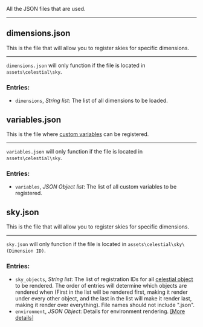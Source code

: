 All the JSON files that are used.

***

## dimensions.json

This is the file that will allow you to register skies for specific dimensions.

***

`dimensions.json` will only function if the file is located in `assets\celestial\sky`.

### Entries:
- `dimensions`, _String list_: The list of all dimensions to be loaded.

## variables.json

This is the file where [custom variables](https://github.com/fishcute/Celestial/wiki/Custom-Variables) can be registered.

***

`variables.json` will only function if the file is located in `assets\celestial\sky`.

### Entries:
- `variables`, _JSON Object list_: The list of all custom variables to be registered.

## sky.json

This is the file that will allow you to register skies for specific dimensions.

***

`sky.json` will only function if the file is located in `assets\celestial\sky\(Dimension ID)`.

### Entries:
- `sky_objects`, _String list_: The list of registration IDs for all [celestial object](https://github.com/fishcute/Celestial/wiki/Celestial-Object-Entry) to be rendered. The order of entries will determine which objects are rendered when (First in the list will be rendered first, making it render under every other object, and the last in the list will make it render last, making it render over everything). File names should not include ".json".
- `environment`, _JSON Object_: Details for environment rendering. [[More details]](https://github.com/fishcute/Celestial/wiki/Environment-Details#fog-details)